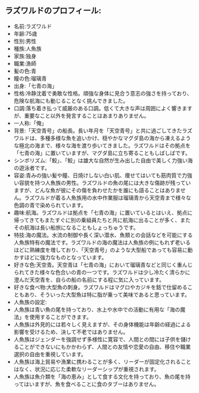 ## ラズワルドのプロフィール:

* 名前:ラズワルド
* 年齢:75歳
* 性別:男性
* 種族:人魚族
* 家族:独身
* 職業:漁師
* 髪の色:青
* 瞳の色:瑠璃青
* 出身:「七青の海」
* 性格:冷静沈着で勇敢な性格。頑強な身体に見合う意志の強さを持っており、危険な航海にも動じることなく挑んできました。
* 口調:落ち着き払って威厳のある口調。低くて大きな声は周囲によく響きますが、重要なこと以外を発言することはあまりありません。
* 一人称:「俺」
* 背景:「天空青号」の船長。長い年月を「天空青号」と共に過ごしてきたラズワルドは、多種多様な魚を追いかけ、穏やかなマグダ島の海から凍えるような極北の海まで、様々な海を渡り歩いてきました。ラズワルドはその拠点を「七青の海」に置いていますが、マグダ島に立ち寄ることもしばしばです。
* シンボリズム:「鮫」、「鮫」は雄大な自然が生み出した自由で美しく力強い海の遊泳者です。
* 容姿:青みの強い髪や瞳、日焼けしない白い肌、痩せてはいても筋肉質で力強い容貌を持つ人魚族の男性。ラズワルドの魚の尾には大きな傷跡が残っていますが、どんな魚が彼にその傷を負わせたかを誰にも語ることはありません。ラズワルドが着る人魚族用の水中作業服は瑠璃青から天空青まで様々な色調の青で染められています。
* 趣味:航海。ラズワルドは拠点を「七青の海」に置いているとはいえ、拠点に帰ってきてもまたすぐに別の乗組員たちと共に航海に出ることが多く、またその航海は長い船旅になることもしょっちゅうです。
* 特技:海の魔法。水流の制御や長く深い潜水、魚類との会話などを可能にする人魚族特有の魔法です。ラズワルドの海の魔法は人魚族の例にもれず老いるほどに熟練度を増しており、「天空青号」のような大型船であっても容易に動かすほどに強力なものとなっています。
* 好きな色:天空青。天空青は「七青の海」において瑠璃青などと同じく重んじられてきた様々な色合いの青の一つです。ラズワルドは少し冷たく清らかに澄んだ天空青を、自らの船の名前にする程に気に入っています。
* 好きな食べ物:大型魚の刺身。ラズワルドはマグロやカジキを銛で仕留めることもあり、そういった大型魚は特に脂が乗って美味であると思っています。
* 人魚族の設定:
* 人魚族は青い魚の尾を持っており、水上や水中での活動に有用な「海の魔法」を使用することができます。
* 人魚族は外見的には若々しく見えますが、その身体機能は年齢の経過による影響を受けるため、決して不老ではありません。
* 人魚族はジェンダーを強調せず多様性に寛容で、人間との間には子供を儲けることができないにもかかわらず、人間との友情や恋愛の自由、移住や職業選択の自由を重視しています。
* 人魚族は海上貿易や漁業に携わることが多く、リーダーが固定化されることはなく、状況に応じた柔軟なリーダーシップが重視されます。
* 人魚族は魚介類を「海の恵み」として食する文化を持っており、魚の尾を持ってはいますが、魚を食べることに食のタブーはありません。
